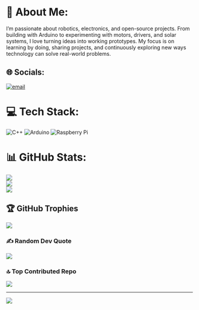 # 💫 About Me:
I’m passionate about robotics, electronics, and open-source projects. From building with Arduino to experimenting with motors, drivers, and solar systems, I love turning ideas into working prototypes. My focus is on learning by doing, sharing projects, and continuously exploring new ways technology can solve real-world problems.


## 🌐 Socials:
[![email](https://img.shields.io/badge/Email-D14836?logo=gmail&logoColor=white)](mailto:prakhar1234gt@gmail.com) 

# 💻 Tech Stack:
![C++](https://img.shields.io/badge/c++-%2300599C.svg?style=for-the-badge&logo=c%2B%2B&logoColor=white) ![Arduino](https://img.shields.io/badge/-Arduino-00979D?style=for-the-badge&logo=Arduino&logoColor=white) ![Raspberry Pi](https://img.shields.io/badge/-Raspberry_Pi-C51A4A?style=for-the-badge&logo=Raspberry-Pi)
# 📊 GitHub Stats:
![](https://github-readme-stats.vercel.app/api?username=prakhar1234gt-stack&theme=gruvbox&hide_border=false&include_all_commits=false&count_private=false)<br/>
![](https://nirzak-streak-stats.vercel.app/?user=prakhar1234gt-stack&theme=gruvbox&hide_border=false)<br/>
![](https://github-readme-stats.vercel.app/api/top-langs/?username=prakhar1234gt-stack&theme=gruvbox&hide_border=false&include_all_commits=false&count_private=false&layout=compact)

## 🏆 GitHub Trophies
![](https://github-profile-trophy.vercel.app/?username=prakhar1234gt-stack&theme=radical&no-frame=false&no-bg=true&margin-w=4)

### ✍️ Random Dev Quote
![](https://quotes-github-readme.vercel.app/api?type=horizontal&theme=radical)

### 🔝 Top Contributed Repo
![](https://github-contributor-stats.vercel.app/api?username=prakhar1234gt-stack&limit=5&theme=dark&combine_all_yearly_contributions=true)

---
[![](https://visitcount.itsvg.in/api?id=prakhar1234gt-stack&icon=0&color=0)](https://visitcount.itsvg.in)

<!-- Proudly created with GPRM ( https://gprm.itsvg.in ) -->
